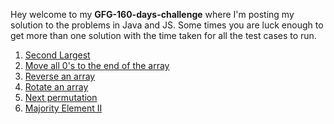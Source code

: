 Hey welcome to my   **GFG-160-days-challenge** where I'm posting my solution to the problems in Java and JS. Some times you are luck enough to get more than one solution with the time taken for all the test cases to run.

1. [Second Largest](https://github.com/lakshmir1098/GFG-160-days-challenge/blob/master/01%20Second%20Largest.md)
2. [Move all 0's to the end of the array](https://github.com/lakshmir1098/GFG-160-days-challenge/blob/master/02%20Move%20all%200s%20to%20end.md)
3. [Reverse an array](https://github.com/lakshmir1098/GFG-160-days-challenge/blob/master/03%20Reverse%20an%20array.md)
4. [Rotate an array](https://github.com/lakshmir1098/GFG-160-days-challenge/blob/master/04%20rotate%20array.md)
5. [Next permutation](https://github.com/lakshmir1098/GFG-160-days-challenge/blob/master/05%20Next%20permutation.mds)
6. [Majority Element II]()